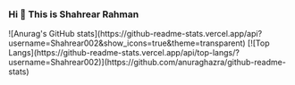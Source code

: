 ### Hi 👋 This is Shahrear Rahman

<!--
**Shahrear002/Shahrear002** is a ✨ _special_ ✨ repository because its `README.md` (this file) appears on your GitHub profile.

Here are some ideas to get you started:

- 🔭 I’m currently working on ...
- 🌱 I’m currently learning ...
- 👯 I’m looking to collaborate on ...
- 🤔 I’m looking for help with ...
- 💬 Ask me about ...
- 📫 How to reach me: ...
- 😄 Pronouns: ...
- ⚡ Fun fact: ...
-->
<div>
  ![Anurag's GitHub stats](https://github-readme-stats.vercel.app/api?username=Shahrear002&show_icons=true&theme=transparent)
  [![Top Langs](https://github-readme-stats.vercel.app/api/top-langs/?username=Shahrear002)](https://github.com/anuraghazra/github-readme-stats)
</div>

